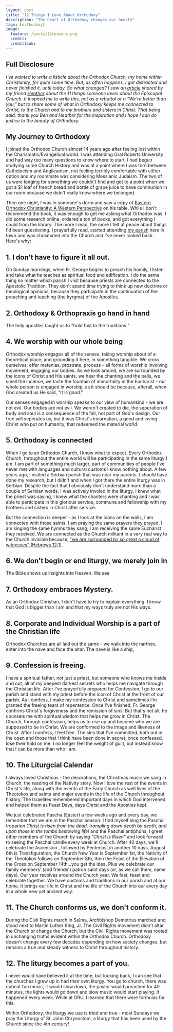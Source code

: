 ```yaml
---
layout: post
title: "12 Things I Love About Orthodoxy"
description: "The heart of Orthodoxy changes our hearts"
tags: [orthodoxy]
image:
  feature: /posts/12reasons.png
  credit: 
  creditlink: 
---
```


## Full Disclosure
*I've wanted to write a listicle about the Orthodox Church, my home within Christianity, for quite some time. But, as often happens, I got distracted and never finished it, until today. So what changed? I saw an [article](http://benirwin.me/2015/01/22/11-things-about-the-episcopal-church/) shared by my friend [Heather](http://audreyeclectic.blogspot.com/) about the 11 things someone loves about the Episcopal Church. It inspired me to write this, not as a rebuttal or a "We're better than you," but to share some of what in Orthodoxy keeps me connected to Christ, to the Church and to my brothers and sisters in Christ. That being said, thank you Ben and Heather for the inspiration and I hope I can do justice to the beauty of Orthodoxy.*

## My Journey to Orthodoxy

I joined the Orthodox Church almost 14 years ago after feeling lost within the Charismatic/Evangelical world. I was attending Oral Roberts University and had way too many questions to know where to start. I had begun studying some Church History and was at a point where I was torn between Catholocism and Anglicanism, not feeling terribly comfortable with either option and my roommate was considering Messianic Judaism. The two of us were longing for something we couldn't find and got to a point when we got a $1 loaf of french bread and bottle of grape juice to have communion in our room because we didn't really know where we belonged.

Then one night, I was in someone's dorm and saw a copy of [Eastern Orthodox Christianity: A Western Perspective](http://books.google.com/books/about/Eastern_Orthodox_Christianity.html?id=2B8lAQAAIAAJ) on his table. While I don't recommend the book, it was enough to get me asking what Orthodox was. I did some research online, ordered a ton of books, and got everything I could from the library. The more I read, the more I felt at peace about things I'd been questioning. I prayerfully read, started attending [my parish](http://www.stanontytulsa.com) here in town and was chrismated into the Church and I've never looked back. Here's why:

## 1. I don't have to figure it all out.

On Sunday mornings, when Fr. George begins to preach his homily, I listen and take what he teaches as spiritual food and edification. I do the same thing no matter which parish I visit because priests are connected to the Apostolic Tradition. They don't spend time trying to think up new doctrine or theological opinions, because they participate in the continuation of the preaching and teaching (the kyrgma) of the Apostles. 

## 2. Orthodoxy & Orthopraxis go hand in hand

The holy apostles taught us to "hold fast to the traditions "

## 4. We worship with our whole being

Orthodox worship engages all of the senses, taking worship about of a theoretical place, and grounding it here, in something tangible. We cross ourselves, offer metenias, prostrate, process - all forms of worship involving movement, engaging our bodies. As we look around, we are surrounded by the icons of Christ and His saints, we hear the chanting and the bells, we smell the incense, we taste the fountain of immortality in the Eucharist - our whole person is engaged in worship, as it should be because, afterall, when God created us He said, "It is good." 

Our senses engaged in worship speaks to our view of humankind - we are not evil. Our bodies are not evil. We weren't created to die, the seperation of body and soul is a consequence of the fall, not part of God's design. Our free will seperates us, but it was Christ's incarnation, a good and loving Christ who put on humanity, that redeemed the material world.


## 5. Orthodoxy is connected

When I go to an Orthodox Church, I know what to expect. Every Orthodox Church, throughout the entire world will be participating in the same liturgy I am. I am part of something much larger, part of communities of people I've never met with languages and cultural customs I know nothing about. A few years ago, I visited a Serbian parish that was near my parents. I *should* have done my research, but I didn't and when I got there the entire liturgy was in Serbian. Despite the fact that I obviously don't understand more than a couple of Serbian words, I was actively involed in the liturgy. I knew what the priest was saying, I knew what the chanters were chanting and I was able to participate in this glorious service, commune and fellowship with my brothers and sisters in Christ after service.

But the connection is deeper - as I look at the icons on the walls, I am connected with those saints. I am praying the same prayers they prayed, I am singing the same hymns they sang, I am receiving the same Eucharist they received. We are connected as the Church militant in a very real way to the Church invisible because,  ["we are surrounded by so great a cloud of witnesses" (Hebrews 12:1)](http://www.esvbible.org/Hebrews+12/).

## 6. We don't begin or end liturgy, we merely join in

The Bible shows us insights into Heaven. We see 

## 7. Orthodoxy embraces Mystery.
As an Orthodox Christian, I don't have to try to explain everything. I know that God is bigger than I am and that my ways truly are not His ways.

## 8. Corporate and Individual Worship is a part of the Christian life
Orthodox Churches are all laid out the same - we walk into the narthex, enter into the nave and face the altar. The nave is like a ship,

## 9. Confession is freeing.
I have a spiritual father, not just a priest, but someone who knows me inside and out, all of my deepest darkest secrets who helps me navigate through the Christian life. After I've prayerfully prepared for Confession, I go to our parish and stand with my priest before the icon of Christ at the front of our parish. As I confess, I make my confession to Christ and sometimes I'm granted the freeing tears of repentence. Once I've finished, Fr. George confirms Christ's forgiveness and the remission of sins. But that's not all, he counsels me with spiritual wisdom that helps me grow in Christ. The Church, through confession, helps us to rise up and become who we are supposed to be in Christ. We are conformed to the image and likeness of Christ. After I confess, I feel free. The sins that I've committed, both out in the open and those that I think have been done in secret, once confessed, lose their hold on me. I no longer feel the weight of guilt, but instead know that I can be more than who I am.

## 10. The Liturgcial Calendar 
I always loved Christmas - the decorations, the Christmas music we sang in Church, the reading of the Nativity story. Now I love the rest of the events in Christ's life, along with the events of the Early Church as well lives of the Theotokos and saints and major events in the life of the Church throughout history. The Israelites remembered important days in which God intervened and helped them as Feast Days, days Christ and the Apostles kept.

We just celebrated Pascha (Easter) a few weeks ago and every day, we remember that we are in the Paschal season: I find myself sing the Paschal troparion *Christ is risen from the dead, trampling down death by death, and upon those in the tombs bestowing life!* and the Paschal antiphons, I greet other members of the Church by saying *"Christ is Risen"* and look forward to seeing the Paschal candle every week at Church. After 40 days, we'll celebrate the Ascension , followed by Pentecost in another 10 days. August 6th is Transfiguration, the Church New Year is September 1st, the Nativity of the Theotokos follows on September 8th, then the Feast of the Elevation of the Cross on September 14th...you get the idea. Plus we celebrate our family members' (and friends') patron saint days (or, as we call them, name days). Our year revolves around the Church year. We fast, feast and celebrate together. We have customs and traditions in our parish and at our home. It brings our life in Christ and the life of the Church into our every day in a whole new yet ancient way.

## 11. The Church conforms us, we don't conform it.

During the Civil Rights march in Selma, Archbishop Demetrius marched and stood next to Martin Luther King, Jr. The Civil Rights movement didn't altar the Church or change the Church, but the Civil Rights movement was rooted in unchanging truths evident within the Orthodox Church. Orthodoxy doesn't change every few decades depending on how society changes, but remains a true and steady witness to Christ throughout history. 


## 12. The liturgy becomes a part of you.

I never would have believed it at the time, but looking back, I can see that the churches I grew up in had their own liturgy. You go to church, there was upbeat fun music, it would slow down, the pastor would preached for 40 minutes, the lights would go down and slow music would start playing. It happened every week. While at ORU, I learned that there were formulas for this.

Within Orthodoxy, the liturgy we use is tried and true - most Sundays we pray the Liturgy of St. John Chrysostom, a liturgy that has been used by the Church since the 4th century! 
